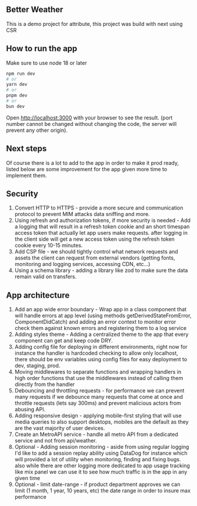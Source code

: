## Better Weather

This is a demo project for attribute, this project was build with next using CSR

## How to run the app
Make sure to use node 18 or later
```bash
npm run dev
# or
yarn dev
# or
pnpm dev
# or
bun dev
```

Open [http://localhost:3000](http://localhost:3000) with your browser to see the result.
(port number cannot be changed without changing the code, the server will prevent any other origin).

## Next steps
Of course there is a lot to add to the app in order to make it prod ready, listed below are some improvement for the app given more time to implement them.  

## Security
1. Convert HTTP to HTTPS - provide a more secure and communication protocol to prevent MIM attacks data sniffing and more.
2. Using refresh and authorization tokens, if more security is needed - Add a logging that will result in a refresh token cookie and an short timespan access token that actually let app users make requests. 
after logging in the client side will get a new access token using the refresh token cookie every 10-15 minutes.  
3. Add CSP file - we should tightly control what network requests and assets the client can request from external vendors (getting fonts, monitoring and logging services, accessing CDN, etc...)
4. Using a schema library - adding a library like zod to make sure the data remain valid on transfers.

## App architecture
1. Add an app wide error boundary - Wrap app in a class component that will handle errors at app level (using methods getDerivedStateFromError, ComponentDidCatch) and adding an error context to monitor error check them against known errors and registering them to a log service
2. Adding styles theme - Adding a centralized theme to the app that every component can get and keep code DRY.
3. Adding config file for deploying in different environments, right now for instance the handler is hardcoded checking to allow only localhost, there should be env variables using config files for easy deployment to dev, staging, prod.
4. Moving middlewares to separate functions and wrapping handlers in high order functions that use the middlewares instead of calling them directly from the handler
5. Debouncing and throttling requests - for performance we can prevent many requests if we debounce many requests that come at once and throttle requests (lets say 300ms) and prevent malicious actors from abusing API.
6. Adding responsive design - applying mobile-first styling that will use media queries to also support desktops, mobiles are the default as they are the vast majority of user devices.
7. Create an MetroAPI service - handle all metro API from a dedicated service and not from api/weather.
8. Optional - Adding session monitoring - aside from using regular logging I'd like to add a session replay ability using DataDog for instance which will provided a lot of utility when monitoring, finding and fixing bugs. also while there are other logging more dedicated to app usage tracking like mix panel we can use it to see how much traffic is in the app in any given time 
9. Optional - limit date-range - if product department approves we can limit (1 month, 1 year, 10 years, etc) the date range in order to insure max performance

